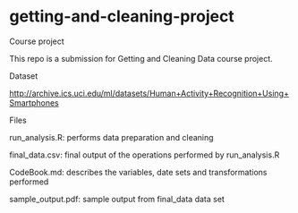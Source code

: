 # getting-and-cleaning-project

Course project

This repo is a submission for Getting and Cleaning Data course project.

Dataset

http://archive.ics.uci.edu/ml/datasets/Human+Activity+Recognition+Using+Smartphones

Files

  run_analysis.R: performs data preparation and cleaning
  
  final_data.csv: final output of the operations performed by run_analysis.R
  
  CodeBook.md: describes the variables, date sets and transformations performed
  
  sample_output.pdf: sample output from final_data data set

